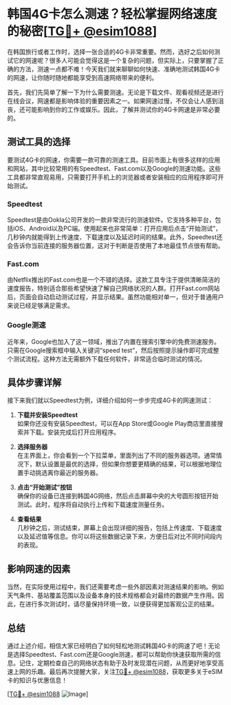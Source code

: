 # 韩国4G卡怎么测速？轻松掌握网络速度的秘密[[TG💪+ @esim1088](https://t.me/s/esim1088)]

在韩国旅行或者工作时，选择一张合适的4G卡非常重要。然而，选好之后如何测试它的网速呢？很多人可能会觉得这是一个复杂的问题，但实际上，只要掌握了正确的方法，测速一点都不难！今天我们就来聊聊如何快速、准确地测试韩国4G卡的网速，让你随时随地都能享受到高速网络带来的便利。

首先，我们先简单了解一下为什么需要测速。无论是下载文件、观看视频还是进行在线会议，网速都是影响体验的重要因素之一。如果网速过慢，不仅会让人感到沮丧，还可能影响到你的工作或娱乐。因此，了解并测试你的4G卡网速是非常必要的。

## 测试工具的选择

要测试4G卡的网速，你需要一款可靠的测速工具。目前市面上有很多这样的应用和网站，其中比较常用的有Speedtest、Fast.com以及Google的测速功能。这些工具都非常直观易用，只需要打开手机上的浏览器或者安装相应的应用程序即可开始测试。

### Speedtest

Speedtest是由Ookla公司开发的一款非常流行的测速软件。它支持多种平台，包括iOS、Android以及PC端。使用起来也非常简单：打开应用后点击“开始测试”，几秒钟内就能得到上传速度、下载速度以及延迟时间的结果。此外，Speedtest还会告诉你当前连接的服务器位置，这对于判断是否使用了本地最佳节点很有帮助。

### Fast.com

由Netflix推出的Fast.com也是一个不错的选择。这款工具专注于提供清晰简洁的速度报告，特别适合那些希望快速了解自己网络状况的人群。打开Fast.com网站后，页面会自动启动测试过程，并显示结果。虽然功能相对单一，但对于普通用户来说已经足够满足需求。

### Google测速

近年来，Google也加入了这一领域，推出了内置在搜索引擎中的免费测速服务。只需在Google搜索框中输入关键词“speed test”，然后按照提示操作即可完成整个测试流程。这种方法无需额外下载任何软件，非常适合临时测试的情况。

## 具体步骤详解

接下来我们就以Speedtest为例，详细介绍如何一步步完成4G卡的网速测试：

1. **下载并安装Speedtest**  
   如果你还没有安装Speedtest，可以在App Store或Google Play商店里直接搜索并下载。安装完成后打开应用程序。

2. **选择服务器**  
   在主界面上，你会看到一个下拉菜单，里面列出了不同的服务器选项。通常情况下，默认设置是最优的选择，但如果你想要更精确的结果，可以根据地理位置手动挑选离你最近的服务器。

3. **点击“开始测试”按钮**  
   确保你的设备已连接到韩国4G网络，然后点击屏幕中央的大号圆形按钮开始测试。此时，程序将自动执行上传和下载速度测量任务。

4. **查看结果**  
   几秒钟之后，测试结束，屏幕上会出现详细的报告，包括上传速度、下载速度以及延迟值等信息。你可以将这些数据记录下来，方便日后对比不同时间段内的表现。

## 影响网速的因素

当然，在实际使用过程中，我们还需要考虑一些外部因素对测速结果的影响。例如天气条件、基站覆盖范围以及设备本身的技术规格都会对最终的数据产生作用。因此，在进行多次测试时，请尽量保持环境一致，以便获得更加客观公正的结果。

## 总结

通过上述介绍，相信大家已经明白了如何轻松地测试韩国4G卡的网速了吧！无论是选择Speedtest、Fast.com还是Google测速，都可以帮助你快速获取所需的信息。记住，定期检查自己的网络状态有助于及时发现潜在问题，从而更好地享受高速上网的乐趣。最后再次提醒大家，关注[TG💪+ @esim1088](https://t.me/s/esim1088)，获取更多关于eSIM卡的知识与优惠信息！

[[TG💪+ @esim1088](https://t.me/s/esim1088) ![Image](https://i.postimg.cc/4NQfJmqS/Snipaste-2025-05-13-00-14-12.png)]